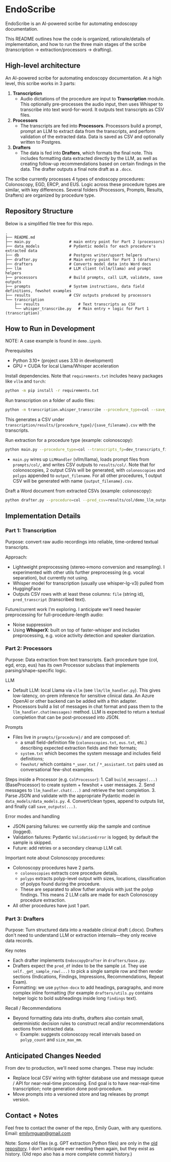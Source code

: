 # EndoScribe

EndoScribe is an AI-powered scribe for automating endoscopy documentation.

This README outlines how the code is organized, rationale/details of implementation, and how to run the three main stages of the scribe (transcription -> extraction/processors -> drafting).

## High-level architecture

An AI-powered scribe for automating endoscopy documentation. At a high level, this scribe works in 3 parts:
1. **Transcription**
    - Audio dictations of the procedure are input to **Transcription** module. This optionally pre-processes the audio input, then uses Whisper to transcribe into text word-for-word. It outputs text transcripts as CSV files.
2. **Processors**
    - The transcripts are fed into **Processors**. Processors build a prompt, prompt an LLM to extract data from the transcripts, and perform validation of the extracted data. Data is saved as CSV and optionally written to Postgres.
3. **Drafters**
    - The data is fed into **Drafters**, which formats the final note. This includes formatting data extracted directly by the LLM, as well as creating follow-up recommendations based on certain findings in the data. The drafter outputs a final note draft as a `.docx`.

The scribe currently processes 4 types of endoscopy procedures: Colonoscopy, EGD, ERCP, and EUS. Logic across these procedure types are similar, with key differences. Several folders (Processors, Prompts, Results, Drafters) are organized by procedure type.

## Repository Structure
Below is a simplified file tree for this repo. 

```
.
├── README.md
├── main.py                 # main entry point for Part 2 (processors)
├── data_models             # Pydantic models for each procedure's extracted data
├── db                      # Postgres writer/upsert helpers
├── drafter.py              # Main entry point for Part 3 (drafters)
├── drafters                # Converts model data into Word docs
├── llm                     # LLM client (vllm/llama) and prompt helpers
├── processors              # Build prompts, call LLM, validate, save outputs
├── prompts                 # System instructions, data field definitions, fewshot examples
├── results                 # CSV outputs produced by processors
└── transcription
    ├── results                 # Text transcripts as CSV
    └── whisper_transcribe.py   # Main entry + logic for Part 1 (transcription)
```


## How to Run in Development
NOTE: A case example is found in `demo.ipynb`.

Prerequisites
- Python 3.10+ (project uses 3.10 in development)
- GPU + CUDA for local Llama/Whisper acceleration

Install dependencies. Note that `requirements.txt` includes heavy packages like `vllm` and `torch`:

```bash
python -m pip install -r requirements.txt
```

Run transcription on a folder of audio files:
```bash
python -m transcription.whisper_transcribe --procedure_type=col --save_filename=demo_whisper_lg --model=openai/whisper-large-v3 --audio_dir=/path/to/audio_files_folder
```

This generates a CSV under `transcription/results/{procedure_type}/{save_filename}.csv` with the transcripts.

Run extraction for a procedure type (example: colonoscopy):
```bash
python main.py --procedure_type=col --transcripts_fp=dev_transcripts_file.csv --output_filename=demo_llm_output --files_to_process all
```

- `main.py` wires up `LLMHandler` (vllm/llama), loads prompt files from `prompts/col/`, and writes CSV outputs to `results/col/`. Note that for colonoscopies, 2 output CSVs will be generated, with `colonoscopies` and `polyps` appended to `output_filename`. For all other procedures, 1 output CSV will be generated with name `{output_filename}.csv`.

Draft a Word document from extracted CSVs (example: colonoscopy):
```bash
python drafter.py --procedure=col --pred_csv=results/col/demo_llm_output_colonoscopies.csv --polyp_csv=results/col/demo_llm_output_polyps.csv --output_dir=drafters/results/col --samples_to_process all
```


## Implementation Details

### Part 1: Transcription
Purpose: convert raw audio recordings into reliable, time-ordered textual transcripts.

Approach: 
- Lightweight preprocessing (stereo->mono conversion and resampling). I experimented with other utils further preprocessing (e.g. vocal separation), but currently not using.
- Whisper model for transcription (usually use whisper-lg-v3) pulled from HuggingFace
- Outputs CSV rows with at least these columns: `file` (string id), `pred_transcript` (transcribed text).

Future/current work I'm exploring. I anticipate we'll need heavier preprocessing for full-procedure-length audio: 
- Noise suppression
- Using **WhisperX**: built on top of faster-whisper and includes preprocessing, e.g. voice activity detection and speaker diarization.


### Part 2: Processors

Purpose: Data extraction from text transcripts. 
Each procedure type (col, egd, ercp, eus) has its own Processor subclass that implements parsing/shape-specific logic.

LLM
- Default LLM: local Llama via `vllm` (see `llm/llm_handler.py`). This gives low-latency, on-prem inference for sensitive clinical data. An Azure OpenAI or other backend can be added with a thin adapter.
- Processors build a list of messages in chat format and pass them to the `llm_handler.chat(messages)` method. LLM is expected to return a textual completion that can be post-processed into JSON.

Prompts
- Files live in `prompts/{procedure}/` and are composed of:
    - a small field-definition file (`colonoscopies.txt`, `eus.txt`, etc.) describing expected extraction fields and their formats;
    - `system.txt` which becomes the system message and includes field definitions;
    - `fewshot/` which contains `*_user.txt` / `*_assistant.txt` pairs used as conversational few-shot examples.

Steps inside a Processor (e.g. `ColProcessor`):
    1. Call `build_messages(...)` (BaseProcessor) to create system + fewshot + user messages.
    2. Send messages to `llm_handler.chat(...)` and retrieve the text completion.
    3. Parse JSON and validate with the appropriate Pydantic model in `data_models/data_models.py`.
    4. Convert/clean types, append to outputs list, and finally call `save_outputs(...)`.

Error modes and handling
- JSON parsing failures: we currently skip the sample and continue (logged). 
- Validation failures: Pydantic `ValidationError` is logged; by default the sample is skipped.
- Future: add retries or a secondary cleanup LLM call.

Important note about Colonoscopy procedures:
- Colonoscopy procedures have 2 parts.
    - `colonoscopies` extracts core procedure details. 
    - `polyps` extracts polyp-level output with sizes, locations, classification of polyps found during the procedure. 
    - These are separated to allow futher analysis with just the polyp findings. This means 2 LLM calls are made for each Colonoscopy procedure extraction.
- All other procedures have just 1 part.


### Part 3: Drafters

Purpose: Turn structured data into a readable clinical draft (.docx). Drafters don't need to understand LLM or extraction internals—they only receive data records.

Key notes
- Each drafter implements `EndoscopyDrafter` in `drafters/base.py`.
- Drafters expect the `pred_df` index to be the sample `id`. They use `self._get_sample_row(...)` to pick a single sample row and then render sections (Indications, Findings, Impressions, Recommendations, Repeat Exam).
- Formatting: we use `python-docx` to add headings, paragraphs, and more complex inline formatting (for example `drafters/utils.py` contains helper logic to bold subheadings inside long `findings` text).

Recall / Recommendations
- Beyond formatting data into drafts, drafters also contain small, deterministic decision rules to construct recall and/or recommendations sections from extracted data.
    - Example: suggests colonoscopy recall intervals based on `polyp_count` and `size_max_mm`.


## Anticipated Changes Needed
From dev to production, we'll need some changes. These may include:
- Replace local CSV wiring with tighter database use and message queue / API for near-real-time processing. End goal is to have near-real-time transcription; note generation done post-procedure.
- Move prompts into a versioned store and tag releases by prompt version.


## Contact + Notes
Feel free to contact the owner of the repo, Emily Guan, with any questions. Email: emilymguan@gmail.com



Note:
Some old files (e.g. GPT extraction Python files) are only in the [old repository](https://github.com/emilyguancamole/endoscribe-old). I don't anticipate ever needing them again, but they exist as history. (Old repo also has a more complete commit history.)